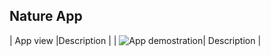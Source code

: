 ## Nature App


| App view                                                                                                                                                                                     |Description  |
| ![App demostration](https://i.giphy.com/media/v1.Y2lkPTc5MGI3NjExYndqN2Z4OTQ4bWN3YW9razF4eDZlN2NmZDJrY2V3eHZ2Mzk4OTJtZSZlcD12MV9pbnRlcm5hbF9naWZfYnlfaWQmY3Q9Zw/nkqV7AhhiMmX8uiCnt/giphy.gif)| Description |
